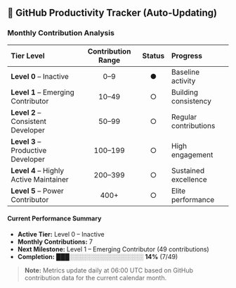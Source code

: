 ## 🚀 GitHub Productivity Tracker (Auto-Updating)

<!--START_SECTION:productivity-->
### Monthly Contribution Analysis

| Tier Level | Contribution Range | Status | Progress |
|:-----------|:------------------:|:------:|:---------|
| **Level 0** – Inactive | 0–9 | ● | Baseline activity |
| **Level 1** – Emerging Contributor | 10–49 | ○ | Building consistency |
| **Level 2** – Consistent Developer | 50–99 | ○ | Regular contributions |
| **Level 3** – Productive Developer | 100–199 | ○ | High engagement |
| **Level 4** – Highly Active Maintainer | 200–399 | ○ | Sustained excellence |
| **Level 5** – Power Contributor | 400+ | ○ | Elite performance |

#### Current Performance Summary

- **Active Tier:** Level 0 – Inactive
- **Monthly Contributions:** 7
- **Next Milestone:** Level 1 – Emerging Contributor (49 contributions)
- **Completion:** ███░░░░░░░░░░░░░░░░░ **14%** (7/49)

> **Note:** Metrics update daily at 06:00 UTC based on GitHub contribution data for the current calendar month.

<!--END_SECTION:productivity-->
